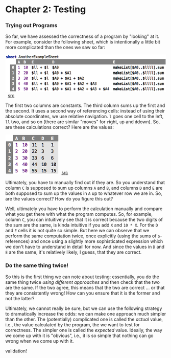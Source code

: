 # Chapter 2: Testing

### Trying out Programs

So far, we have assessed the correctness of a program by "looking" at it. 
For example, consider the following sheet, which is intentionally a little
bit more complicated than the ones we saw so far:

![](TestingSheets/AnotherExample.png)&nbsp;&nbsp;[src](http://127.0.0.1:63320/node?ref=r%3A070f5d99-4e80-4529-a7cc-03acd3a7433d%28chapter02_testing%29%2F2522748330434301191)

The first two columns are constants. The third column sums up the first
and the second. It uses a second way of referencing cells: instead of
using their absolute coordinates, we use relative navigation. `l` goes
one cell to the left, `ll` two, and so on (there are similar "moves" for
`r`ight, `u`p and `d`down). So, are these calculations correct? Here
are the values:

![](TestingSheets/AnotherExampleEvaluated.png)&nbsp;&nbsp;[src](http://127.0.0.1:63320/node?ref=r%3A070f5d99-4e80-4529-a7cc-03acd3a7433d%28chapter02_testing%29%2F2522748330434497636)

Ultimately, you have to manually find out if they are. So you understand
that column `C` is supposed to sum up columns `A` and `B`, and columns 
`D` and `E` are both supposed to sum up the values in `A` up to whatever
row we are in. So, are the values correct? How do you figure this out?

Well, ultimately you have to perform the calculation manually and compare
what you get there with what the program computes. So, for example, column
`C`, you can intuitively see that it is correct because the two digits of 
the sum are the same, is kinda intuitive if you add `X` and `10 * X`. 
For the `D` and `E` cells it is not quite so simple. But here we can observe
that we perform the same computation twice, once explicitly (using the 
sums of `$`-references) and once using a slightly more sophisticated expression
which we don't have to understand in detail for now. And since the values
in `D` and `E` are the same, it's relatively likely, I guess, that they are
correct.

### Do the same thing twice!

So this is the first thing we can note about testing: essentially, you
do the same thing twice _using different approaches_ and then check that
the two are the same. If the two agree, this means that the two are
correct ... or that they are consistently wrong! How can you ensure
that it is the former and not the latter? 

Ultimately, we cannot really be sure, but we can use the following 
strategy to dramatically increase the odds: we can make one approach
much simpler than the other. The (potentially) complicated one is called
the _actual_ value, i.e., the value calculated by the program, the
we want to test for correctness. The simpler one is called the _expected_
value. Ideally, the way we come up with it is "obvious", i.e., it is so
simple that nothing can go wrong when we come up with it.




validation!



